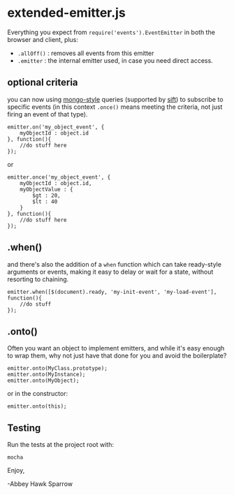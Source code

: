 extended-emitter.js
==============
Everything you expect from `require('events').EventEmitter` in both the browser and client, plus:

- `.allOff()` : removes all events from this emitter
- `.emitter` : the internal emitter used, in case you need direct access.

optional criteria
-----------------
you can now using [mongo-style](https://docs.mongodb.com/manual/reference/operator/query/) queries (supported by [sift](https://www.npmjs.com/package/sift)) to subscribe to specific events (in this context `.once()` means meeting the criteria, not just firing an event of that type).

    emitter.on('my_object_event', {
        myObjectId : object.id
    }, function(){
        //do stuff here
    });
    
or
    
    emitter.once('my_object_event', {
        myObjectId : object.id,
        myObjectValue : {
        	$gt : 20,
        	$lt : 40
        }
    }, function(){
        //do stuff here
    });
    
.when()
-------
    
and there's also the addition of a `when` function which can take ready-style arguments or events, making it easy to delay or wait for a state, without resorting to chaining.

    emitter.when([$(document).ready, 'my-init-event', 'my-load-event'], function(){
    	//do stuff
    });
    
.onto()
-------
Often you want an object to implement emitters, and while it's easy enough to wrap them, why not just have that done for you and avoid the boilerplate?

    emitter.onto(MyClass.prototype);
    emitter.onto(MyInstance);
    emitter.onto(MyObject);
    
or in the constructor:
	
	emitter.onto(this);

Testing
-------

Run the tests at the project root with:

    mocha

Enjoy,

-Abbey Hawk Sparrow